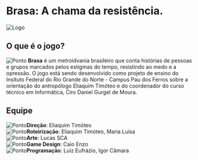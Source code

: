 # Brasa: A chama da resistência.
![Logo](https://media.discordapp.net/attachments/1333568926562385983/1334269414446600323/441_Sem_Titulo_20250129180821.png?ex=679beab9&is=679a9939&hm=708ce6919c7dd91bb100467567925ffc74af4c01840cec95a2a1feb27f693a67&=&format=webp&quality=lossless&width=864&height=273https://media.discordapp.net/attachments/1333568926562385983/1333572548025126934/441_Sem_Titulo_20250127200045.png?ex=679961b8&is=67981038&hm=a738c07349e6c886226c456c2f3f6d8aec2ab951b476ae7acff0225eec02f18a&=&format=webp&quality=lossless&width=864&height=273)

## O que é o jogo?
![Ponto](https://media.discordapp.net/attachments/1333405717838692352/1333795059090460744/443_Sem_Titulo_20250128104500.png?ex=679a30f2&is=6798df72&hm=55173a0cb2256ac09e526c2a7eb8a83676fe7851dbf4cfdb1895a39c8a6b6078&=&format=webp&quality=lossless) **Brasa** é um metroidvania brasileiro que conta histórias de pessoas e grupos marcados pelos estigmas do tempo, resistindo ao medo e a opressão. O jogo está sendo desenvolvido como projeto de ensino do Insituto Federal do Rio Grande do Norte - Campus Pau dos Ferros sobre a orientação do antropólogo Eliaquim Timóteo e do coordenador do curso técnico em Informática, Ciro Daniel Gurgel de Moura.

## Equipe
![Ponto](https://media.discordapp.net/attachments/1333405717838692352/1333795059090460744/443_Sem_Titulo_20250128104500.png?ex=679a30f2&is=6798df72&hm=55173a0cb2256ac09e526c2a7eb8a83676fe7851dbf4cfdb1895a39c8a6b6078&=&format=webp&quality=lossless)**Direção**: Eliaquim Timóteo<br>
![Ponto](https://media.discordapp.net/attachments/1333405717838692352/1333795059090460744/443_Sem_Titulo_20250128104500.png?ex=679a30f2&is=6798df72&hm=55173a0cb2256ac09e526c2a7eb8a83676fe7851dbf4cfdb1895a39c8a6b6078&=&format=webp&quality=lossless)**Roteirização**: Eliaquim Timóteo, Maria Luísa<br>
![Ponto](https://media.discordapp.net/attachments/1333405717838692352/1333795059090460744/443_Sem_Titulo_20250128104500.png?ex=679a30f2&is=6798df72&hm=55173a0cb2256ac09e526c2a7eb8a83676fe7851dbf4cfdb1895a39c8a6b6078&=&format=webp&quality=lossless)**Arte**: Lucas SCA<br>
![Ponto](https://media.discordapp.net/attachments/1333405717838692352/1333795059090460744/443_Sem_Titulo_20250128104500.png?ex=679a30f2&is=6798df72&hm=55173a0cb2256ac09e526c2a7eb8a83676fe7851dbf4cfdb1895a39c8a6b6078&=&format=webp&quality=lossless)**Game Design**: Caio Enzo<br>
![Ponto](https://media.discordapp.net/attachments/1333405717838692352/1333795059090460744/443_Sem_Titulo_20250128104500.png?ex=679a30f2&is=6798df72&hm=55173a0cb2256ac09e526c2a7eb8a83676fe7851dbf4cfdb1895a39c8a6b6078&=&format=webp&quality=lossless)**Programação**: Luiz Eufrázio, Igor Câmara<br>
